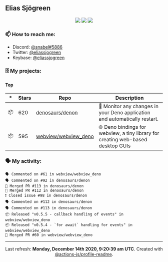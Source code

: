 ## Elias Sjögreen

<p align="center">
  <img src="https://img.shields.io/badge/🎂-dec. 2003-success" />
  <img src="https://img.shields.io/badge/🌎-Stockholm-informational" />
  <img src="https://img.shields.io/badge/👦-He/Him-informational" />
</p>

### 📫 How to reach me:

- Discord: [@snabel#5886](https://discord.com/users/267978757799673866)
- Twitter: [@eliassjogreen](https://twitter.com/eliassjogreen)
- Keybase: [@eliassjogreen](https://keybase.io/eliassjogreen)

### 🗄 My projects:

#### Top
|*|Stars|Repo|Description|
|---|---|---|---|
| 📦 | 620 | [denosaurs/denon](https://github.com/denosaurs/denon) | 👀 Monitor any changes in your Deno application and automatically restart. |
| 📦 | 595 | [webview/webview_deno](https://github.com/webview/webview_deno) | 🌐 Deno bindings for webview, a tiny library for creating web-based desktop GUIs |

### 🗣 My activity:

```
🗣 Commented on #61 in webview/webview_deno
🗣 Commented on #92 in denosaurs/denon
🎉 Merged PR #113 in denosaurs/denon
🎉 Merged PR #112 in denosaurs/denon
❗️ Closed issue #98 in denosaurs/denon
🗣 Commented on #112 in denosaurs/denon
🗣 Commented on #113 in denosaurs/denon
📦 Released "v0.5.5 - callback handling of events" in webview/webview_deno
📦 Released "v0.5.4 - `for await` handling for events" in webview/webview_deno
🎉 Merged PR #60 in webview/webview_deno
```

------------
<p align="center">Last refresh: <b>Monday, December 14th 2020, 9:20:39 am UTC</b>. Created with <a href=https://github.com/marketplace/actions/profile-readme>@actions-js/profile-readme</a>.</p>
